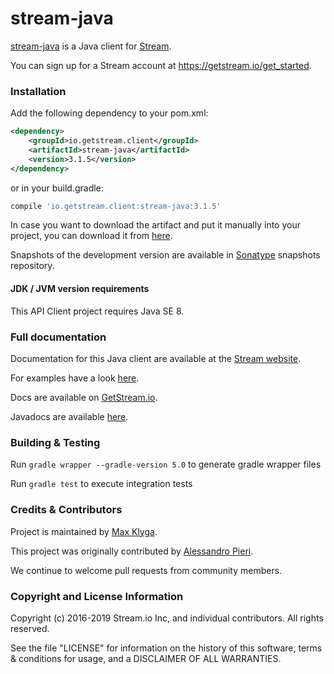 stream-java
===========
[stream-java](https://github.com/GetStream/stream-java) is a Java client for [Stream](https://getstream.io/).

You can sign up for a Stream account at https://getstream.io/get_started.

### Installation

Add the following dependency to your pom.xml:

```xml
<dependency>
    <groupId>io.getstream.client</groupId>
    <artifactId>stream-java</artifactId>
    <version>3.1.5</version>
</dependency>
```

or in your build.gradle:

```gradle
compile 'io.getstream.client:stream-java:3.1.5'
```

In case you want to download the artifact and put it manually into your project,
you can download it from [here](https://github.com/GetStream/stream-java/releases).

Snapshots of the development version are available in [Sonatype](https://oss.sonatype.org/content/repositories/snapshots/io/getstream/client/) snapshots repository.

#### JDK / JVM version requirements

This API Client project requires Java SE 8.

### Full documentation

Documentation for this Java client are available at the [Stream website](https://getstream.io/docs/?language=java).

For examples have a look [here](https://github.com/GetStream/stream-java/tree/master/example/Example.java).

Docs are available on [GetStream.io](http://getstream.io/docs/).

Javadocs are available [here](https://getstream.github.io/stream-java/).

### Building & Testing

Run `gradle wrapper --gradle-version 5.0` to generate gradle wrapper files

Run `gradle test` to execute integration tests

### Credits & Contributors

Project is maintained by [Max Klyga](nekuromento).

This project was originally contributed by [Alessandro Pieri](sirio7g).

We continue to welcome pull requests from community members.

### Copyright and License Information

Copyright (c) 2016-2019 Stream.io Inc, and individual contributors. All rights reserved.

See the file "LICENSE" for information on the history of this software, terms & conditions for usage, and a DISCLAIMER OF ALL WARRANTIES.
